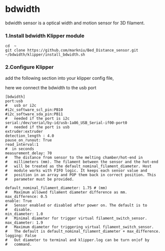 # bdwidth
bdwidth sensor is a optical width and motion sensor for 3D filament.


### 1.Install bdwidth Klipper module
```
cd  ~
git clone https://github.com/markniu/Bed_Distance_sensor.git
~/bdwidth/klipper/install_bdwidth.sh
```

### 2.Configure Klipper

add the following section into your klipper config file,

here we connect the bdwidth to the usb port

```
[bdwidth]
port:usb
#   usb or i2c 
#i2c_software_scl_pin:PB10  
#i2c_software_sda_pin:PB11
#   needed if the port is i2c
serial:/dev/serial/by-id/usb-1a86_USB_Serial-if00-port0
#   needed if the port is usb
extruder:extruder
detection_length : 4.0
pause_on_runout: True
read_interval:1
#  in seconds
measurement_delay: 70
#   The distance from sensor to the melting chamber/hot-end in
#   millimeters (mm). The filament between the sensor and the hot-end
#   will be treated as the default_nominal_filament_diameter. Host
#   module works with FIFO logic. It keeps each sensor value and
#   position in an array and POP them back in correct position. This
#   parameter must be provided.

default_nominal_filament_diameter: 1.75 # (mm)
#   Maximum allowed filament diameter difference as mm.
max_difference: 0.5
enable: True
#   Sensor enabled or disabled after power on. The default is to
#   disable.
min_diameter: 1.0
#   Minimal diameter for trigger virtual filament_switch_sensor.
max_diameter: 1.9
#   Maximum diameter for triggering virtual filament_switch_sensor.
#   The default is default_nominal_filament_diameter + max_difference.
logging: False
#   Out diameter to terminal and klipper.log can be turn on|of by
#   command.
```
